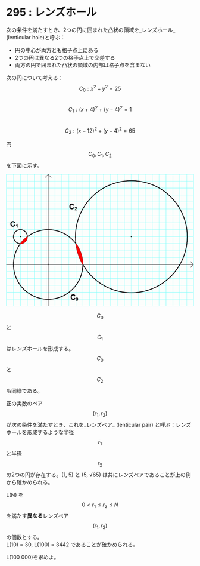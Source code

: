 # 295 : レンズホール

次の条件を満たすとき、2つの円に囲まれた凸状の領域を_レンズホール_ (lenticular hole)と呼ぶ：

* 円の中心が両方とも格子点上にある
* 2つの円は異なる2つの格子点上で交差する
* 両方の円で囲まれた凸状の領域の内部は格子点を含まない

次の円について考える：\
$$C_0 : x^2 + y^2 = 25$$\
$$C_1 : (x+4)^2 + (y-4)^2 =1$$\
$$C_2 : (x-12)^2 + (y-4)^2 = 65$$

円$$C_0, C_1, C_2$$を下図に示す。

![](<../../.gitbook/assets/image (23).png>)

$$C_0$$と$$C_1$$はレンズホールを形成する。$$C_0$$と$$C_2$$も同様である。

正の実数のペア$$(r_1, r_2)$$が次の条件を満たすとき、これを_レンズペア_ (lenticular pair) と呼ぶ：レンズホールを形成するような半径$$r_1$$と半径$$r_2$$の2つの円が存在する。(1, 5) と (5, √65) は共にレンズペアであることが上の例から確かめられる。

L(N) を$$0 < r_1 ≤ r_2 ≤ N$$を満たす**異なる**レンズペア$$(r_1, r_2)$$の個数とする。\
L(10) = 30, L(100) = 3442 であることが確かめられる。

L(100 000)を求めよ。
